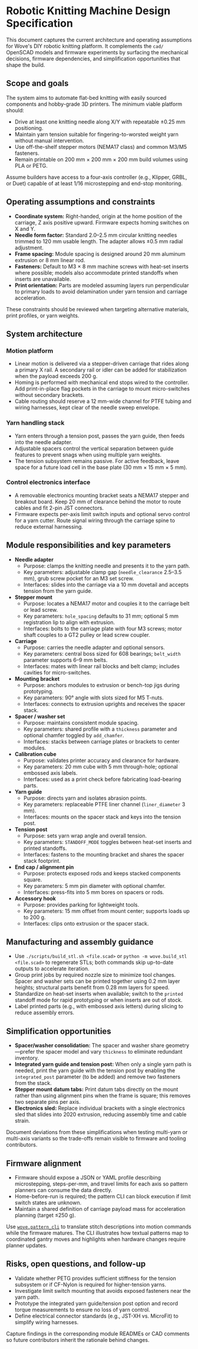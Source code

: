 # Robotic Knitting Machine Design Specification

This document captures the current architecture and operating assumptions for Wove's DIY robotic
knitting platform. It complements the `cad/` OpenSCAD models and firmware experiments by
surfacing the mechanical decisions, firmware dependencies, and simplification opportunities that
shape the build.

## Scope and goals

The system aims to automate flat-bed knitting with easily sourced components and hobby-grade 3D
printers. The minimum viable platform should:

- Drive at least one knitting needle along X/Y with repeatable ±0.25 mm positioning.
- Maintain yarn tension suitable for fingering-to-worsted weight yarn without manual intervention.
- Use off-the-shelf stepper motors (NEMA17 class) and common M3/M5 fasteners.
- Remain printable on 200 mm × 200 mm × 200 mm build volumes using PLA or PETG.

Assume builders have access to a four-axis controller (e.g., Klipper, GRBL, or Duet) capable of at
least 1/16 microstepping and end-stop monitoring.

## Operating assumptions and constraints

- **Coordinate system:** Right-handed, origin at the home position of the carriage, Z axis positive
  upward. Firmware expects homing switches on X and Y.
- **Needle form factor:** Standard 2.0–2.5 mm circular knitting needles trimmed to 120 mm usable
  length. The adapter allows ±0.5 mm radial adjustment.
- **Frame spacing:** Module spacing is designed around 20 mm aluminum extrusion or 8 mm linear rod.
- **Fasteners:** Default to M3 × 8 mm machine screws with heat-set inserts where possible; models
  also accommodate printed standoffs when inserts are unavailable.
- **Print orientation:** Parts are modeled assuming layers run perpendicular to primary loads to
  avoid delamination under yarn tension and carriage acceleration.

These constraints should be reviewed when targeting alternative materials, print profiles, or yarn
weights.

## System architecture

### Motion platform

- Linear motion is delivered via a stepper-driven carriage that rides along a primary X rail. A
  secondary rail or idler can be added for stabilization when the payload exceeds 200 g.
- Homing is performed with mechanical end stops wired to the controller. Add print-in-place flag
  pockets in the carriage to mount micro-switches without secondary brackets.
- Cable routing should reserve a 12 mm-wide channel for PTFE tubing and wiring harnesses, kept clear
  of the needle sweep envelope.

### Yarn handling stack

- Yarn enters through a tension post, passes the yarn guide, then feeds into the needle adapter.
- Adjustable spacers control the vertical separation between guide features to prevent snags when
  using multiple yarn weights.
- The tension subsystem remains passive. For active feedback, leave space for a future load cell in
  the base plate (30 mm × 15 mm × 5 mm).

### Control electronics interface

- A removable electronics mounting bracket seats a NEMA17 stepper and breakout board. Keep 20 mm of
  clearance behind the motor to route cables and fit 2-pin JST connectors.
- Firmware expects per-axis limit switch inputs and optional servo control for a yarn cutter. Route
  signal wiring through the carriage spine to reduce external harnessing.

## Module responsibilities and key parameters

- **Needle adapter**
  - Purpose: clamps the knitting needle and presents it to the yarn path.
  - Key parameters: adjustable clamp gap (`needle_clearance` 2.5–3.5 mm), grub screw pocket for an
    M3 set screw.
  - Interfaces: slides into the carriage via a 10 mm dovetail and accepts tension from the yarn
    guide.
- **Stepper mount**
  - Purpose: locates a NEMA17 motor and couples it to the carriage belt or lead screw.
  - Key parameters: `hole_spacing` defaults to 31 mm; optional 5 mm registration lip to align with
    extrusion.
  - Interfaces: bolts to the carriage plate with four M3 screws; motor shaft couples to a GT2 pulley
    or lead screw coupler.
- **Carriage**
  - Purpose: carries the needle adapter and optional sensors.
  - Key parameters: central boss sized for 608 bearings; `belt_width` parameter supports 6–9 mm
    belts.
  - Interfaces: mates with linear rail blocks and belt clamp; includes cavities for micro-switches.
- **Mounting bracket**
  - Purpose: anchors modules to extrusion or bench-top jigs during prototyping.
  - Key parameters: 90° angle with slots sized for M5 T-nuts.
  - Interfaces: connects to extrusion uprights and receives the spacer stack.
- **Spacer / washer set**
  - Purpose: maintains consistent module spacing.
  - Key parameters: shared profile with a `thickness` parameter and optional chamfer toggled by
    `add_chamfer`.
  - Interfaces: stacks between carriage plates or brackets to center modules.
- **Calibration cube**
  - Purpose: validates printer accuracy and clearance for hardware.
  - Key parameters: 20 mm cube with 5 mm through-hole; optional embossed axis labels.
  - Interfaces: used as a print check before fabricating load-bearing parts.
- **Yarn guide**
  - Purpose: directs yarn and isolates abrasion points.
  - Key parameters: replaceable PTFE liner channel (`liner_diameter` 3 mm).
  - Interfaces: mounts on the spacer stack and keys into the tension post.
- **Tension post**
  - Purpose: sets yarn wrap angle and overall tension.
  - Key parameters: `STANDOFF_MODE` toggles between heat-set inserts and printed standoffs.
  - Interfaces: fastens to the mounting bracket and shares the spacer stack footprint.
- **End cap / alignment pin**
  - Purpose: protects exposed rods and keeps stacked components square.
  - Key parameters: 5 mm pin diameter with optional chamfer.
  - Interfaces: press-fits into 5 mm bores on spacers or rods.
- **Accessory hook**
  - Purpose: provides parking for lightweight tools.
  - Key parameters: 15 mm offset from mount center; supports loads up to 200 g.
  - Interfaces: clips onto extrusion or the spacer stack.

## Manufacturing and assembly guidance

- Use `./scripts/build_stl.sh <file.scad>` or `python -m wove.build_stl <file.scad>` to regenerate
  STLs; both commands skip up-to-date outputs to accelerate iteration.
- Group print jobs by required nozzle size to minimize tool changes. Spacer and washer sets can be
  printed together using 0.2 mm layer heights; structural parts benefit from 0.28 mm layers for
  speed.
- Standardize on heat-set inserts when available; switch to the `printed` standoff mode for rapid
  prototyping or when inserts are out of stock.
- Label printed parts (e.g., with embossed axis letters) during slicing to reduce assembly errors.

## Simplification opportunities

- **Spacer/washer consolidation:** The spacer and washer share geometry—prefer the spacer model and
  vary `thickness` to eliminate redundant inventory.
- **Integrated yarn guide and tension post:** When only a single yarn path is needed, print the yarn
  guide with the tension post by enabling the `integrated_post` parameter (to be added) and remove
  two fasteners from the stack.
- **Stepper mount datum tabs:** Print datum tabs directly on the mount rather than using alignment
  pins when the frame is square; this removes two separate pins per axis.
- **Electronics sled:** Replace individual brackets with a single electronics sled that slides into
  2020 extrusion, reducing assembly time and cable strain.

Document deviations from these simplifications when testing multi-yarn or multi-axis variants so the
trade-offs remain visible to firmware and tooling contributors.

## Firmware alignment

- Firmware should expose a JSON or YAML profile describing microstepping, steps-per-mm, and travel
  limits for each axis so pattern planners can consume the data directly.
- Home-before-run is required; the pattern CLI can block execution if limit switch states are
  unknown.
- Maintain a shared definition of carriage payload mass for acceleration planning (target ≤250 g).

Use [`wove.pattern_cli`](pattern-cli.md) to translate stitch descriptions into motion commands while
the firmware matures. The CLI illustrates how textual patterns map to coordinated gantry moves and
highlights when hardware changes require planner updates.

## Risks, open questions, and follow-up

- Validate whether PETG provides sufficient stiffness for the tension subsystem or if CF-Nylon is
  required for higher-tension yarns.
- Investigate limit switch mounting that avoids exposed fasteners near the yarn path.
- Prototype the integrated yarn guide/tension post option and record torque measurements to ensure
  no loss of yarn control.
- Define electrical connector standards (e.g., JST-XH vs. MicroFit) to simplify wiring harnesses.

Capture findings in the corresponding module READMEs or CAD comments so future contributors inherit
the rationale behind changes.
